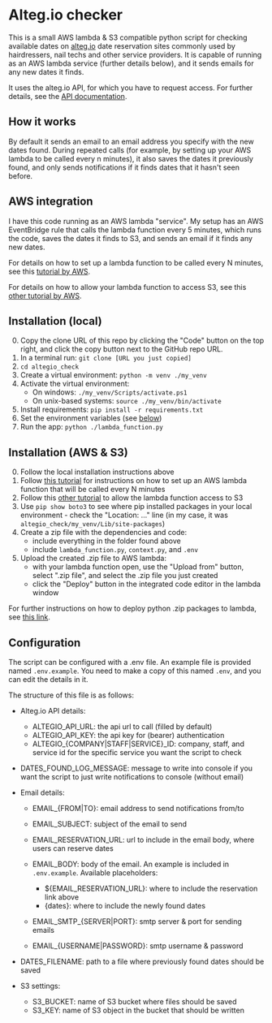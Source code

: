 # Alteg.io checker

This is a small AWS lambda & S3 compatible python script for checking available dates on [alteg.io](https://alteg.io) date reservation sites commonly used by hairdressers, nail techs and other service providers. It is capable of running as an AWS lambda service (further details below), and it sends emails for any new dates it finds. 

It uses the alteg.io API, for which you have to request access. For further details, see the [API documentation](https://developer.alteg.io/api).

## How it works
By default it sends an email to an email address you specify with the new dates found. During repeated calls (for example, by setting up your AWS lambda to be called every n minutes), it also saves the dates it previously found, and only sends notifications if it finds dates that it hasn't seen before.

## AWS integration
I have this code running as an AWS lambda "service". My setup has an AWS EventBridge rule that calls the lambda function every 5 minutes, which runs the code, saves the dates it finds to S3, and sends an email if it finds any new dates.

For details on how to set up a lambda function to be called every N minutes, see this [tutorial by AWS](https://docs.aws.amazon.com/eventbridge/latest/userguide/eb-run-lambda-schedule.html).

For details on how to allow your lambda function to access S3, see this [other tutorial by AWS](https://repost.aws/knowledge-center/lambda-execution-role-s3-bucket).

## Installation (local)
0. Copy the clone URL of this repo by clicking the "Code" button on the top right, and click the copy button next to the GitHub repo URL.
1. In a terminal run: `git clone [URL you just copied]`
2. `cd altegio_check`
3. Create a virtual environment: `python -m venv ./my_venv`
4. Activate the virtual environment: 
   - On windows: `./my_venv/Scripts/activate.ps1`
   - On unix-based systems: `source ./my_venv/bin/activate`
5. Install requirements: `pip install -r requirements.txt`
6. Set the environment variables (see [below](#configuration))
7. Run the app: `python ./lambda_function.py`

## Installation (AWS & S3)
0. Follow the local installation instructions above
1. Follow [this tutorial](https://docs.aws.amazon.com/eventbridge/latest/userguide/eb-run-lambda-schedule.html) for instructions on how to set up an AWS lambda function that will be called every N minutes
2. Follow this [other tutorial](https://repost.aws/knowledge-center/lambda-execution-role-s3-bucket) to allow the lambda function access to S3
3. Use `pip show boto3` to see where pip installed packages in your local environment - check the "Location: ..." line (in my case, it was `altegio_check/my_venv/Lib/site-packages`)
4. Create a zip file with the dependencies and code: 
   - include everything in the folder found above
   - include `lambda_function.py`, `context.py`, and `.env`
5. Upload the created .zip file to AWS lambda:
   - with your lambda function open, use the "Upload from" button, select ".zip file", and select the .zip file you just created
   - click the "Deploy" button in the integrated code editor in the lambda window

For further instructions on how to deploy python .zip packages to lambda, see [this link](https://docs.aws.amazon.com/lambda/latest/dg/python-package.html#python-package-create-dependencies).

## <a name="configuration"></a>Configuration
The script can be configured with a .env file. An example file is provided named `.env.example`. You need to make a copy of this named `.env`, and you can edit the details in it.

The structure of this file is as follows:
 - Alteg.io API details:
   - ALTEGIO_API_URL: the api url to call (filled by default)
   - ALTEGIO_API_KEY: the api key for (bearer) authentication
   - ALTEGIO_{COMPANY|STAFF|SERVICE}_ID: company, staff, and service id for the specific service you want the script to check

 - DATES_FOUND_LOG_MESSAGE: message to write into console if you want the script to just write notifications to console (without email)
 - Email details:
   - EMAIL_{FROM|TO}: email address to send notifications from/to
   - EMAIL_SUBJECT: subject of the email to send
   - EMAIL_RESERVATION_URL: url to include in the email body, where users can reserve dates
   - EMAIL_BODY: body of the email. An example is included in `.env.example`. Available placeholders: 
     - ${EMAIL_RESERVATION_URL}: where to include the reservation link above
     - {dates}: where to include the newly found dates
   
   - EMAIL_SMTP_{SERVER|PORT}: smtp server & port for sending emails
   - EMAIL_{USERNAME|PASSWORD}: smtp username & password

 - DATES_FILENAME: path to a file where previously found dates should be saved
 - S3 settings:
   - S3_BUCKET: name of S3 bucket where files should be saved
   - S3_KEY: name of S3 object in the bucket that should be written
